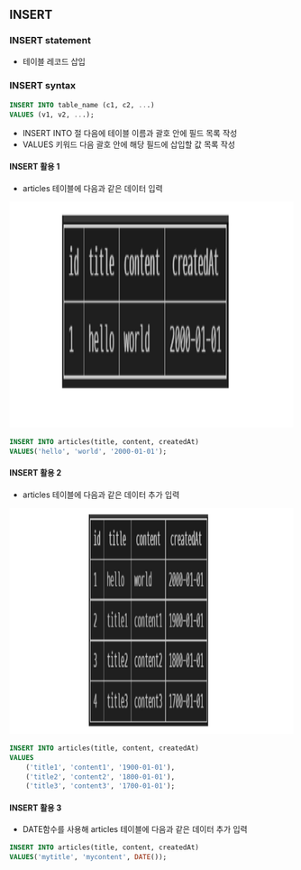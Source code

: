 ## INSERT
### INSERT statement
- 테이블 레코드 삽입

### INSERT syntax
~~~SQL
INSERT INTO table_name (c1, c2, ...)
VALUES (v1, v2, ...);
~~~
- INSERT INTO 절 다음에 테이블 이름과 괄호 안에 필드 목록 작성
- VALUES 키워드 다음 괄호 안에 해당 필드에 삽입할 값 목록 작성

#### INSERT 활용 1
- articles 테이블에 다음과 같은 데이터 입력
<img src="images/image_5.png" width="600" height="400">

~~~SQL
INSERT INTO articles(title, content, createdAt)
VALUES('hello', 'world', '2000-01-01');
~~~

#### INSERT 활용 2
- articles 테이블에 다음과 같은 데이터 추가 입력
<img src="images/image_6.png" width="600" height="400">

~~~SQL
INSERT INTO articles(title, content, createdAt)
VALUES
    ('title1', 'content1', '1900-01-01'),
    ('title2', 'content2', '1800-01-01'),
    ('title3', 'content3', '1700-01-01');
~~~

#### INSERT 활용 3
- DATE함수를 사용해 articles 테이블에 다음과 같은 데이터 추가 입력
~~~SQL
INSERT INTO articles(title, content, createdAt)
VALUES('mytitle', 'mycontent', DATE());
~~~

